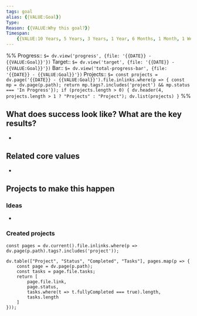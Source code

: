 ```yaml
---
tags: goal
alias: {{VALUE:Goal}}
Type:
Reason: {{VALUE:Why this goal?}}
Timespan:
    {{VALUE:10 Years, 5 Years, 3 Years, 1 Year, 6 Months, 1 Month, 1 Week}}
---
```


%%
Progress:: `$= dv.view('progress', {file: '{{DATE}} - {{VALUE:Goal}}'})`
Target:: `$= dv.view('target', {file: '{{DATE}} - {{VALUE:Goal}}'})`
Bar:: `$= dv.view('total-progress-bar', {file: '{{DATE}} - {{VALUE:Goal}}'})`
Projects:: `$= const projects = dv.page('{{DATE}} - {{VALUE:Goal}}').file.inlinks.where(p => { const mp = dv.page(p.path); return mp.tags?.includes('project') && mp.status === 'In Progress'}); if (projects.length > 0) { dv.header(4, projects.length > 1 ? "Projects" : "Project"); dv.list(projects) }`
%%

## What does success look like? What are the key results?

-

## Related core values

-

## Projects to make this happen

### Ideas

-

### Created projects

```dataviewjs
const pages = dv.current().file.inlinks.where(p => dv.page(p.path).tags?.includes('project'));

dv.table(["Project", "Status", "Completed", "Tasks"], pages.map(p => {
	const page = dv.page(p.path);
	const tasks = page.file.tasks;
	return [
		page.file.link,
		page.status,
		tasks.where(t => t.fullyCompleted === true).length,
		tasks.length
	]
}));
```
